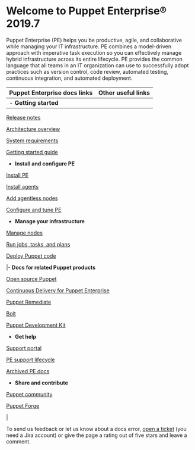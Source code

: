 # Welcome to Puppet Enterprise® 2019.7

Puppet Enterprise \(PE\) helps you be productive, agile, and collaborative while managing your IT infrastructure. PE combines a model-driven approach with imperative task execution so you can effectively manage hybrid infrastructure across its entire lifecycle. PE provides the common language that all teams in an IT organization can use to successfully adopt practices such as version control, code review, automated testing, continuous integration, and automated deployment.

|Puppet Enterprise docs links|Other useful links|
|----------------------------|------------------|
|-   **Getting started**

[Release notes](release_notes_pe_index.md)

[Architecture overview](pe_architecture_overview.md#)

[System requirements](system_requirements.md)

[Getting started guide](getting_started_pe_overview.md)


 -   **Install and configure PE**

[Install PE](installing_pe.md#)

[Install agents](installing_agents.md#)

[Add agentless nodes](adding_and_removing_nodes_inventory.md#)

[Configure and tune PE](configuring_pe.md)


 -   **Manage your infrastructure**

[Manage nodes](managing_nodes.md)

[Run jobs, tasks, and plans](orchestrating_puppet_and_tasks.md)

[Deploy Puppet code](code_mgr.md)


|-   **Docs for related Puppet products**

[Open source Puppet](https://puppet.com/docs/puppet/6.10/puppet_index.html)

[Continuous Delivery for Puppet Enterprise](https://puppet.com/docs/continuous-delivery/)

[Puppet Remediate](https://puppet.com/docs/remediate/latest/remediate.html)

[Bolt](https://puppet.com/docs/bolt/)

[Puppet Development Kit](https://puppet.com/docs/pdk/1.x/pdk.html)


 -   **Get help**

[Support portal](https://support.puppet.com/hc/en-us)

[PE support lifecycle](https://puppet.com/misc/puppet-enterprise-lifecycle)

[Archived PE docs](archived_pe_docs.md#)


 -   **Share and contribute**

[Puppet community](https://puppet.com/community)

[Puppet Forge](https://forge.puppet.com)


|

To send us feedback or let us know about a docs error, [open a ticket](https://tickets.puppetlabs.com/browse/DOCUMENT/?selectedTab=com.atlassian.jira.jira-projects-plugin:summary-panel) \(you need a Jira account\) or give the page a rating out of five stars and leave a comment.

